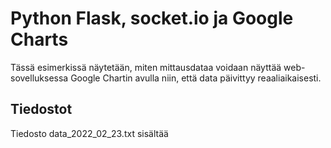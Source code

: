 # Python Flask, socket.io ja Google Charts

Tässä esimerkissä näytetään, miten mittausdataa voidaan näyttää web-sovelluksessa Google Chartin avulla niin, että data päivittyy reaaliaikaisesti.

## Tiedostot

Tiedosto data_2022_02_23.txt sisältää 
